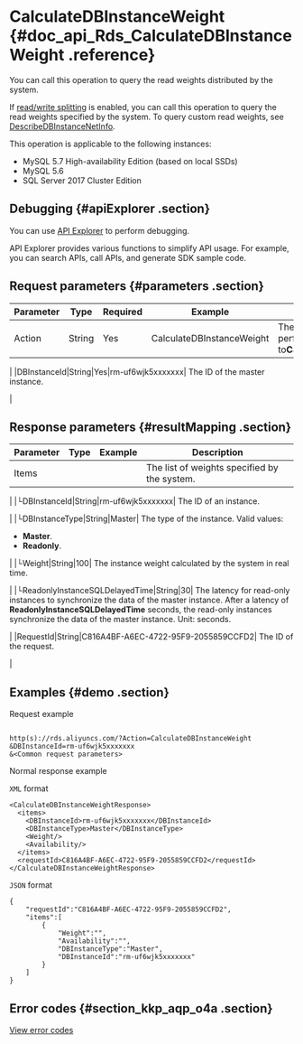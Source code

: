 # CalculateDBInstanceWeight {#doc_api_Rds_CalculateDBInstanceWeight .reference}

You can call this operation to query the read weights distributed by the system.

If [read/write splitting](~~51073~~) is enabled, you can call this operation to query the read weights specified by the system. To query custom read weights, see [DescribeDBInstanceNetInfo](~~26237~~).

This operation is applicable to the following instances:

-   MySQL 5.7 High-availability Edition \(based on local SSDs\)
-   MySQL 5.6
-   SQL Server 2017 Cluster Edition

## Debugging {#apiExplorer .section}

You can use [API Explorer](https://api.aliyun.com/#product=Rds&api=CalculateDBInstanceWeight) to perform debugging.

API Explorer provides various functions to simplify API usage. For example, you can search APIs, call APIs, and generate SDK sample code.

## Request parameters {#parameters .section}

|Parameter|Type|Required|Example|Description|
|---------|----|--------|-------|-----------|
|Action|String|Yes|CalculateDBInstanceWeight| The operation that you want to perform. Set the value to**CalculateDBInstanceWeight**.

 |
|DBInstanceId|String|Yes|rm-uf6wjk5xxxxxxx| The ID of the master instance.

 |

## Response parameters {#resultMapping .section}

|Parameter|Type|Example|Description|
|---------|----|-------|-----------|
|Items| | | The list of weights specified by the system.

 |
|└DBInstanceId|String|rm-uf6wjk5xxxxxxx| The ID of an instance.

 |
|└DBInstanceType|String|Master| The type of the instance. Valid values:

 -   **Master**.
-   **Readonly**.

 |
|└Weight|String|100| The instance weight calculated by the system in real time.

 |
|└ReadonlyInstanceSQLDelayedTime|String|30| The latency for read-only instances to synchronize the data of the master instance. After a latency of **ReadonlyInstanceSQLDelayedTime** seconds, the read-only instances synchronize the data of the master instance. Unit: seconds.

 |
|RequestId|String|C816A4BF-A6EC-4722-95F9-2055859CCFD2| The ID of the request.

 |

## Examples {#demo .section}

Request example

``` {#request_demo}

http(s)://rds.aliyuncs.com/?Action=CalculateDBInstanceWeight
&DBInstanceId=rm-uf6wjk5xxxxxxx
&<Common request parameters>
```

Normal response example

`XML` format

``` {#xml_return_success_demo}
<CalculateDBInstanceWeightResponse>
  <items>
    <DBInstanceId>rm-uf6wjk5xxxxxxx</DBInstanceId>
    <DBInstanceType>Master</DBInstanceType>
    <Weight/>
    <Availability/>
  </items> 
  <requestId>C816A4BF-A6EC-4722-95F9-2055859CCFD2</requestId>
</CalculateDBInstanceWeightResponse>

```

`JSON` format

``` {#json_return_success_demo}
{
	"requestId":"C816A4BF-A6EC-4722-95F9-2055859CCFD2",
	"items":[
		{
			"Weight":"",
			"Availability":"",
			"DBInstanceType":"Master",
			"DBInstanceId":"rm-uf6wjk5xxxxxxx"
		}
	]
}
```

## Error codes {#section_kkp_aqp_o4a .section}

[View error codes](https://error-center.alibabacloud.com/status/product/Rds)

